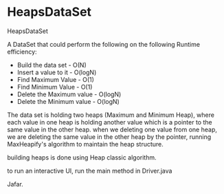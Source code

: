 # HeapsDataSet
HeapsDataSet

A DataSet that could perform the following on the following Runtime efficiency:

- Build the data set - O(N)
- Insert a value to it - O(logN)
- Find Maximum Value - O(1)
- Find Minimum Value - O(1)
- Delete the Maximum value - O(logN)
- Delete the Minimum value - O(logN)

The data set is holding two heaps (Maximum and Minimum Heap), where each value in one heap is holding another value which is a pointer to the same value in the other heap.
when we deleting one value from one heap, we are deleting the same value in the other heap by the pointer, running MaxHeapify's algorithm to maintain the heap structure.

building heaps is done using Heap classic algorithm.

to run an interactive UI, run the main method in Driver.java

Jafar.
